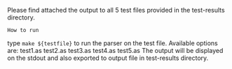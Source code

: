 Please find attached the output to all 5 test files provided in the test-results directory.

`How to run`

type `make ${testfile}` to run the parser on the test file.
Available options are:
test1.as
test2.as
test3.as
test4.as
test5.as
The output will be displayed on the stdout and also exported to output file in test-results directory.


